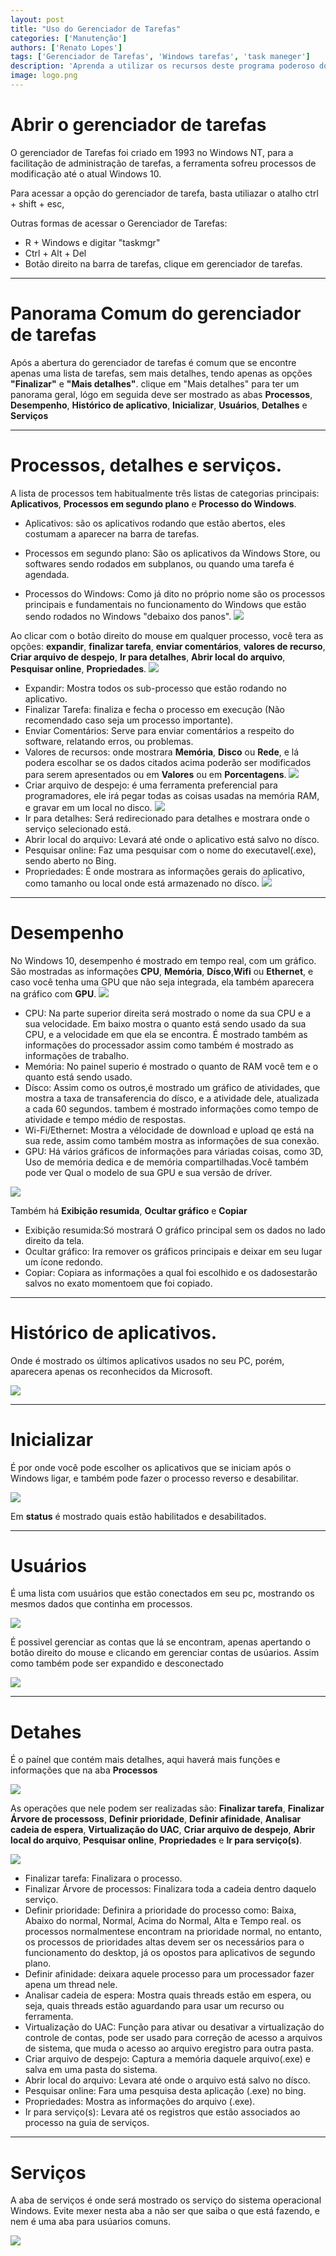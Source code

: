 ```yaml
---
layout: post
title: "Uso do Gerenciador de Tarefas"
categories: ['Manutenção']
authors: ['Renato Lopes'] 
tags: ['Gerenciador de Tarefas', 'Windows tarefas', 'task maneger']
description: 'Aprenda a utilizar os recursos deste programa poderoso do Windows'
image: logo.png
---
```

# Abrir o gerenciador de tarefas
O gerenciador de Tarefas foi criado em 1993 no Windows NT, para  a facilitação de administração de tarefas, a ferramenta sofreu processos de modificação até o atual Windows 10.

Para acessar a opção do gerenciador de tarefa, basta utiliazar o atalho ctrl + shift + esc,

Outras formas de acessar o Gerenciador de Tarefas:
* R + Windows e digitar "taskmgr"
* Ctrl + Alt + Del 
* Botão direito na barra de tarefas, clique em gerenciador de tarefas.

---

# Panorama Comum do gerenciador de tarefas
Após a abertura do gerenciador de tarefas é comum que se encontre apenas uma lista de tarefas, sem mais detalhes, tendo apenas as opções **"Finalizar"** e **"Mais detalhes"**.
clique em "Mais detalhes" para ter um panorama geral, lógo em seguida deve ser mostrado as abas **Processos**, **Desempenho**, **Histórico de aplicativo**, **Inicializar**, **Usuários**, **Detalhes** e **Serviços**

---

# Processos, detalhes e serviços.
A lista de processos tem habitualmente três listas de categorias principais: **Aplicativos**, **Processos em segundo plano** e **Processo do Windows**.

* Aplicativos: são os aplicativos rodando  que estão abertos, eles costumam a aparecer na barra de tarefas.

* Processos em segundo plano: São os aplicativos da Windows Store, ou softwares sendo rodados em subplanos, ou quando uma tarefa é agendada.

* Processos do Windows: Como já dito no próprio nome são os processos principais e fundamentais no funcionamento do Windows que estão sendo rodados no Windows "debaixo dos panos".
![](/42/images/post/ProcessosNormal.jpeg)

Ao clicar com o botão direito do mouse em qualquer processo, você tera as opções: **expandir**, **finalizar tarefa**, **enviar comentários**, **valores de recurso**, **Criar arquivo de despejo**, **Ir para detalhes**, **Abrir local do arquivo**, **Pesquisar online**, **Propriedades**.
![](/42/images/post/InfoProcessos.jpeg)

* Expandir: Mostra todos os sub-processo que estão rodando no aplicativo.
* Finalizar Tarefa: finaliza e fecha o processo em execução (Não recomendado caso seja um processo importante).
* Enviar Comentários: Serve para enviar comentários a respeito do software, relatando erros, ou problemas.
* Valores de recursos: onde mostrara **Memória**, **Disco** ou **Rede**, e lá podera escolhar se os dados citados acima poderão ser modificados para serem apresentados ou em **Valores** ou em **Porcentagens**.
![](/42/images/post/ValoresDeR.jpeg)
* Criar arquivo de despejo: é uma ferramenta preferencial para programadores, ele irá pegar todas as coisas usadas na memória RAM, e gravar em um local no disco.
![](/42/images/post/ArquivoDeDespejo.jpeg)
* Ir para detalhes: Será redirecionado para detalhes e mostrara onde o serviço selecionado está.
* Abrir local do arquivo: Levará até onde o aplicativo está salvo no dísco.
* Pesquisar online: Faz uma pesquisar com o nome do executavel(.exe), sendo aberto no Bing.
* Propriedades: É onde mostrara as informações gerais do aplicativo, como tamanho ou local onde está armazenado no dísco.
![](/42/images/post/Propriedades.jpeg)

---

# Desempenho
No Windows 10, desempenho é mostrado em tempo real, com um gráfico. São mostradas as informações **CPU**, **Memória**, **Dísco**,**Wifi** ou **Ethernet**, e caso você tenha uma GPU que não seja integrada, ela também aparecera na gráfico com **GPU**.
![](/42/images/post/Desempenho.jpeg)

* CPU: Na parte superior direita será mostrado o nome da sua CPU e a sua velocidade. Em baixo mostra o quanto está sendo usado da sua CPU, e a velocidade em que ela se encontra. É mostrado também as informações do processador assim como também é mostrado as informações de trabalho.
* Memória: No painel superio é mostrado o quanto de RAM você tem e o quanto está sendo usado.
* Dísco: Assim como os outros,é mostrado um gráfico de atividades, que mostra a taxa de transaferencia do dísco, e a atividade dele, atualizada a cada 60 segundos. tambem é mostrado informações como tempo de atividade e tempo médio de respostas.
* Wi-Fi/Ethernet: Mostra a vélocidade de download e upload qe está na sua rede, assim como também mostra as informações de sua conexão.
* GPU: Há vários gráficos de informações para váriadas coisas, como 3D, Uso de memória dedica e de memória compartilhadas.Você também pode ver Qual o modelo de sua GPU e sua versão de dríver.

![](/42/images/post/InfoDesempenho.jpeg)

Também há **Exibição resumida**, **Ocultar gráfico** e **Copiar** 

* Exibição resumida:Só mostrará O gráfico principal sem os dados no lado direito da tela.
* Ocultar gráfico: Ira remover os gráficos principais e deixar em seu lugar um ícone redondo.
* Copiar: Copiara as informações a qual foi escolhido e os dadosestarão salvos no exato momentoem que foi copiado.

---
# Histórico de aplicativos.

Onde é mostrado os últimos aplicativos usados no seu PC, porém, aparecera apenas os reconhecidos da Microsoft.

![](/42/images/post/HIstoricoAplicativos.jpeg)

---

# Inicializar
É por onde você pode escolher os aplicativos que se iniciam após o Windows ligar, e também pode fazer o processo reverso e desabilitar.

![](/42/images/post/Inicializar.jpeg)

Em **status** é mostrado quais estão habilitados e desabilitados.

---

# Usuários  
É uma lista com usuários que estão conectados em seu pc, mostrando os mesmos dados que continha em processos.

![](/42/images/post/Usuarios.jpeg)

É possivel gerenciar as contas que lá se encontram, apenas apertando o botão direito do mouse e clicando em gerenciar contas de usúarios. Assim como também pode ser expandido e desconectado

![](/42/images/post/InfoUsers.jpg)

---

# Detahes
É o paínel que contém mais detalhes, aqui haverá mais funções e informações que na aba **Processos**

![](/42/images/post/Detalhes.jpeg)

As operações que nele podem ser realizadas são: **Finalizar tarefa**, **Finalizar Árvore de processoss**, **Definir prioridade**, **Definir afinidade**, **Analisar cadeia de espera**, **Virtualização do UAC**, **Criar arquivo de despejo**, **Abrir local do arquivo**, **Pesquisar online**, **Propriedades** e **Ir para serviço(s)**.

![](/42/images/post/infoDetalhes.jpeg)

* Finalizar tarefa: Finalizara o processo.
* Finalizar Árvore de processos: Finalizara toda a cadeia dentro daquelo serviço.
* Definir prioridade: Definira a prioridade do processo como: Baixa, Abaixo do normal, Normal, Acima do Normal, Alta e Tempo real. os processos normalmentese encontram na prioridade normal, no entanto, os processos de prioridades altas devem ser os necessários para o funcionamento do desktop, já os opostos para aplicativos de segundo plano.
* Definir afinidade: deixara aquele processo para um processador fazer apena um thread nele.
* Analisar cadeia de espera: Mostra quais threads estão em espera, ou seja, quais threads estão aguardando para usar um recurso ou ferramenta.
* Virtualização do UAC: Função para ativar ou desativar a virtualização do controle de contas, pode ser usado para correção de acesso a arquivos de sistema, que muda o acesso ao arquivo eregistro para outra pasta.
* Criar arquivo de despejo: Captura a memória daquele arquivo(.exe) e salva em uma pasta do sistema.
* Abrir local do arquivo: Levara até onde o arquivo está salvo no dísco.
* Pesquisar online: Fara uma pesquisa desta aplicação (.exe) no bing.
* Propriedades: Mostra as informações do arquivo (.exe).
* Ir para serviço(s): Levara até os registros que estão associados ao processo na guia de serviços.

---

# Serviços
A aba de serviços é onde será mostrado os serviço do sistema operacional Windows. Evite mexer nesta aba a não ser que saiba o que está fazendo, e nem é uma aba para usúarios comuns.

![](/42/images/post/servicos.jpeg)